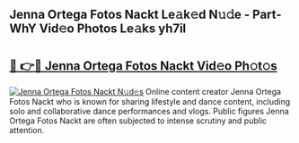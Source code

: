 ## Jenna Ortega Fotos Nackt Le𝚊k𝚎d N𝚞𝚍e - Part-WhY Vid𝚎o Photos Le𝚊ks yh7il

# <h2><a href="http://fb8kfw.evod.top/?m=Jenna+Ortega+Fotos+Nackt">🔗 👉🔴 Jenna Ortega Fotos Nackt Vid𝚎o Ph𝚘t𝚘s</a></h2>

[![Jenna Ortega Fotos Nackt N𝚞d𝚎s](https://i.imgur.com/8V9OHl7.gif)](http://fb8kfw.evod.top/?m=Jenna+Ortega+Fotos+Nackt)
Online content creator Jenna Ortega Fotos Nackt who is known for sharing lifestyle and dance content, including solo and collaborative dance performances and vlogs. Public figures Jenna Ortega Fotos Nackt are often subjected to intense scrutiny and public attention. 
